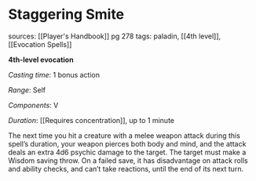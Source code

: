# Staggering Smite
sources: [[Player's Handbook]] pg 278
tags: paladin, [[4th level]], [[Evocation Spells]]

**4th-level evocation**

*Casting time*: 1 bonus action

*Range*: Self

*Components*: V

*Duration*: [[Requires concentration]], up to 1 minute

The next time you hit a creature with a melee weapon attack during this spell’s duration, your weapon pierces both body and mind, and the attack deals an extra 4d6 psychic damage to the target. The target must make a Wisdom saving throw. On a failed save, it has disadvantage on attack rolls and ability checks, and can’t take reactions, until the end of its next turn.
